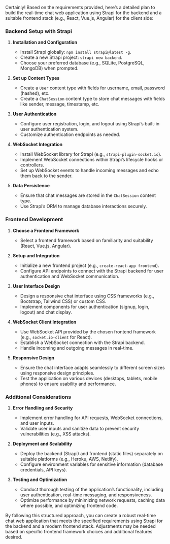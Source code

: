 Certainly! Based on the requirements provided, here’s a detailed plan to build the real-time chat web application using Strapi for the backend and a suitable frontend stack (e.g., React, Vue.js, Angular) for the client side:

### Backend Setup with Strapi

1. **Installation and Configuration**
   - Install Strapi globally: `npm install strapi@latest -g`.
   - Create a new Strapi project: `strapi new backend`.
   - Choose your preferred database (e.g., SQLite, PostgreSQL, MongoDB) when prompted.

2. **Set up Content Types**
   - Create a `User` content type with fields for username, email, password (hashed), etc.
   - Create a `ChatSession` content type to store chat messages with fields like sender, message, timestamp, etc.

3. **User Authentication**
   - Configure user registration, login, and logout using Strapi’s built-in user authentication system.
   - Customize authentication endpoints as needed.

4. **WebSocket Integration**
   - Install WebSocket library for Strapi (e.g., `strapi-plugin-socket.io`).
   - Implement WebSocket connections within Strapi’s lifecycle hooks or controllers.
   - Set up WebSocket events to handle incoming messages and echo them back to the sender.

5. **Data Persistence**
   - Ensure that chat messages are stored in the `ChatSession` content type.
   - Use Strapi’s ORM to manage database interactions securely.

### Frontend Development

1. **Choose a Frontend Framework**
   - Select a frontend framework based on familiarity and suitability (React, Vue.js, Angular).

2. **Setup and Integration**
   - Initialize a new frontend project (e.g., `create-react-app frontend`).
   - Configure API endpoints to connect with the Strapi backend for user authentication and WebSocket communication.

3. **User Interface Design**
   - Design a responsive chat interface using CSS frameworks (e.g., Bootstrap, Tailwind CSS) or custom CSS.
   - Implement components for user authentication (signup, login, logout) and chat display.

4. **WebSocket Client Integration**
   - Use WebSocket API provided by the chosen frontend framework (e.g., `socket.io-client` for React).
   - Establish a WebSocket connection with the Strapi backend.
   - Handle incoming and outgoing messages in real-time.

5. **Responsive Design**
   - Ensure the chat interface adapts seamlessly to different screen sizes using responsive design principles.
   - Test the application on various devices (desktops, tablets, mobile phones) to ensure usability and performance.

### Additional Considerations

1. **Error Handling and Security**
   - Implement error handling for API requests, WebSocket connections, and user inputs.
   - Validate user inputs and sanitize data to prevent security vulnerabilities (e.g., XSS attacks).

2. **Deployment and Scalability**
   - Deploy the backend (Strapi) and frontend (static files) separately on suitable platforms (e.g., Heroku, AWS, Netlify).
   - Configure environment variables for sensitive information (database credentials, API keys).

3. **Testing and Optimization**
   - Conduct thorough testing of the application’s functionality, including user authentication, real-time messaging, and responsiveness.
   - Optimize performance by minimizing network requests, caching data where possible, and optimizing frontend code.

By following this structured approach, you can create a robust real-time chat web application that meets the specified requirements using Strapi for the backend and a modern frontend stack. Adjustments may be needed based on specific frontend framework choices and additional features desired.